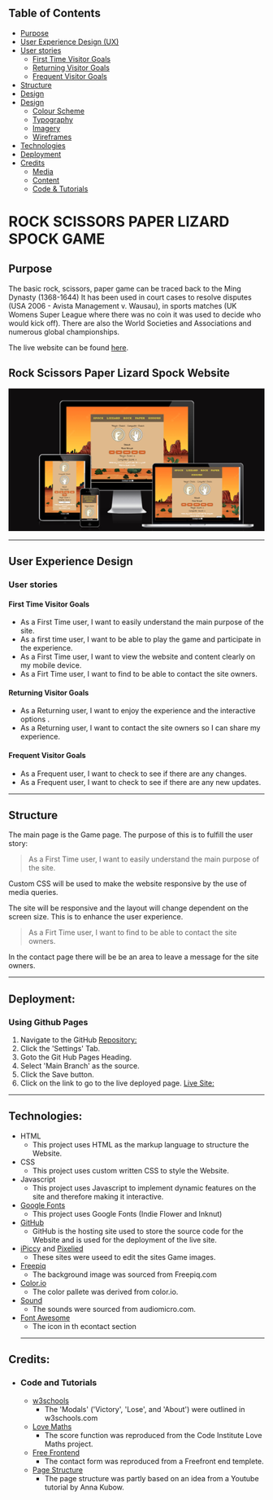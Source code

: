 ## Table of Contents
* [Purpose](#purpose)
 * [User Experience Design (UX)](#user-experience-design)
  * [User stories](#user-stories)
    * [First Time Visitor Goals](#first-time-visitor-goals)
    * [Returning Visitor Goals](#returning-visitor-goals)
    * [Frequent Visitor Goals](#frequent-visitor-goals)
  * [Structure](#structure)
  * [Design](#Design)
  * [Design](#Design)
    * [Colour Scheme](#Colour-Scheme)
    * [Typography](#Typography)
    * [Imagery](#Imagery)
    * [Wireframes](#Wireframes)
* [Technologies](#technologies)
* [Deployment](#deployment)
* [Credits](#credits) 
    * [Media](#media)
    * [Content](content)
    * [Code & Tutorials](#code-&-tutorials)
    

# ROCK SCISSORS PAPER LIZARD SPOCK GAME
## Purpose
The basic rock, scissors, paper game  can be  traced back to the Ming Dynasty (1368-1644) It has been used in court cases to resolve disputes (USA 2006 - Avista Management v. Wausau), in sports matches (UK Womens Super League where there was no coin it was used to decide who would kick off).
There are also the World Societies and Associations and numerous global  championships. 

The live website can be found [here](https://andyk8872.github.io/project-2/).

## Rock Scissors Paper Lizard Spock Website

![Website Mock Up](docs/responsive.png)

*** 
## User Experience Design

### User stories
#### First Time Visitor Goals
* As a First Time user, I want to easily understand the main purpose of the site.
* As a first time user, I want to be able to play the game and participate in the experience.
* As a First Time user, I want to view the website and content clearly on my mobile device.
* As a Firt Time user, I want to find to be able to contact the site owners.
#### Returning Visitor Goals
* As a Returning user, I want to enjoy the experience and the interactive options .
* As a Returning user, I want to contact the site owners so I can share my experience.
#### Frequent Visitor Goals
* As a Frequent user, I want to check to see if there are any changes.
* As a Frequent user, I want to check to see if there are any new updates.
***

## Structure
The main page is the Game page.
The purpose of this is to fulfill the user story:
> As a First Time user, I want to easily understand the main purpose of the site.

Custom CSS will be used to make the website responsive by the use of media queries.

The site will be responsive and the layout will change dependent on the screen size. This is to enhance the user experience.

> As a Firt Time user, I want to find to be able to contact the site owners.

In the contact page there will be be an area to leave a message for the site owners.
***

  ## Deployment:
  ### Using Github Pages
  1. Navigate to the GitHub [Repository:](https://github.com/andyk8872/project-2)
  1. Click the 'Settings' Tab.
  1. Goto the Git Hub Pages Heading.
  1. Select 'Main Branch' as the source.
  1. Click the Save button.
  1. Click on the link to go to the live deployed page. [Live Site:](https://andyk8872.github.io/project-2)
  ***

## Technologies:
*  HTML
	* This project uses HTML as the markup language to structure the Website.
* CSS
	* This project uses custom written CSS to style the Website.
* Javascript
  * This project uses Javascript to implement dynamic features on the site and therefore making it  interactive.
* [Google Fonts](https://fonts.google.com/)
  * This project uses Google Fonts (Indie Flower and Inknut)
* [GitHub](https://github.com/)
  * GitHub is the hosting site used to store the source code for the Website and is used for the deployment of the live site.
* [iPiccy](http://ipiccy.com) and [Pixelied](https://pixelied.com)
  * These sites were useed to edit the sites Game images.
* [Freepiq](http://freepiq.com)
  * The background image was sourced from Freepiq.com
* [Color.io](http://color.io)
  * The color pallete was derived from color.io.
* [Sound](https://www.audiomicro.com/free-sound-effects)
  * The sounds were sourced from audiomicro.com.
* [Font Awesome](https://fontawesome.com/)  
  * The icon in th econtact section         
  ***

 ## Credits:
 * ###  Code and Tutorials
   * [w3schools](https://www.w3schools.com/howto/howto_css_modals.asp)
     * The 'Modals' ('Victory', 'Lose', and 'About') were outlined in w3schools.com
   * [Love Maths](https://learn.codeinstitute.net/)
     * The score function was reproduced from the Code Institute Love Maths project. 
   * [Free Frontend](https://freefrontend/)
     * The contact form was reproduced from a Freefront end templete.
   * [Page Structure](https://www.youtube.com/watch?v=RwFeg0cEZvQ)
     * The page structure was partly based on an idea from a Youtube tutorial by Anna Kubow.   




